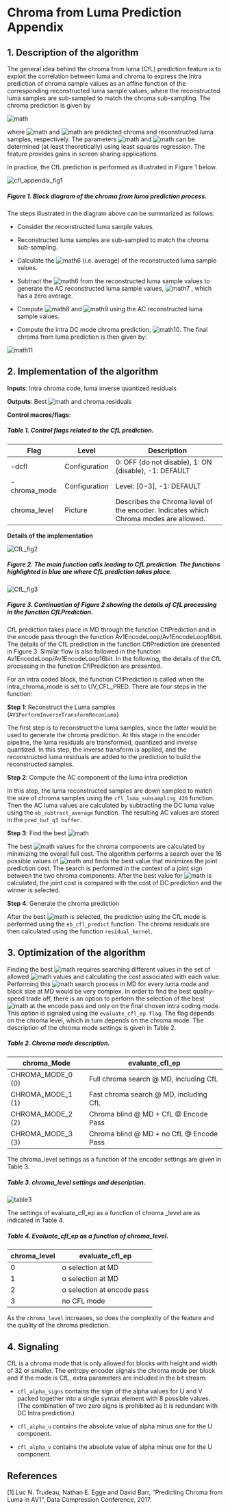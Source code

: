 # Chroma from Luma Prediction Appendix

## 1.  Description of the algorithm

The general idea behind the chroma from luma (CfL) prediction feature is to exploit the
correlation between luma and chroma to express the Intra prediction of
chroma sample values as an affine function of the corresponding
reconstructed luma sample values, where the reconstructed luma samples are
sub-sampled to match the chroma sub-sampling. The chroma prediction is
given by

![math](http://latex.codecogs.com/gif.latex?Chroma_{pred}=\alpha*Luma_{recon}+\beta)

where  ![math](http://latex.codecogs.com/gif.latex?Chroma_{pred}) and ![math](http://latex.codecogs.com/gif.latex?Luma_{recon}) are predicted chroma
and reconstructed luma samples, respectively. The parameters ![math](http://latex.codecogs.com/gif.latex?\alpha) and ![math](http://latex.codecogs.com/gif.latex?\beta) can be
determined (at least theoretically) using least squares regression. The feature provides gains in screen sharing
applications.

In practice, the CfL prediction is performed as illustrated in Figure 1 below.

![cfl_appendix_fig1](./img/cfl_appendix_fig1.png)

##### Figure 1. Block diagram of the chroma from luma prediction process.

The steps illustrated in the diagram above can be summarized as follows:

  - Consider the reconstructed luma sample values.

  - Reconstructed luma samples are sub-sampled to match the chroma
    sub-sampling.

  - Calculate the ![math6](./img/cfl_appendix_math6.png) (i.e. average) of the
    reconstructed luma sample values.

  - Subtract the ![math6](./img/cfl_appendix_math6.png) from the reconstructed luma
    sample values to generate the AC reconstructed luma sample values,
    ![math7](./img/cfl_appendix_math7.png) , which has a zero average.

  - Compute ![math8](./img/cfl_appendix_math8.png) and ![math9](./img/cfl_appendix_math9.png) using the
    AC reconstructed luma sample values.

  - Compute the intra DC mode chroma prediction, ![math10](./img/cfl_appendix_math10.png). The final chroma from
    luma prediction is then given by:

![math11](./img/cfl_appendix_math11.png)

## 2.  Implementation of the algorithm

**Inputs**: Intra chroma code, luma inverse quantized residuals

**Outputs**: Best ![math](http://latex.codecogs.com/gif.latex?\alpha) and chroma residuals

**Control macros/flags**:

##### Table 1. Control flags related to the CfL prediction.
| **Flag**          | **Level**     | **Description**                                                                      |
| ----------------- | ------------- | ------------------------------------------------------------------------------------ |
| -dcfl             | Configuration | 0: OFF (do not disable), 1: ON (disable), -1: DEFAULT
| -chroma\_mode     | Configuration | Level: [0-3], -1: DEFAULT
| chroma\_level     | Picture       | Describes the Chroma level of the encoder. Indicates which Chroma modes are allowed. |

**Details of the implementation**

![CfL_fig2](./img/CfL_fig2.png)

##### Figure 2. The main function calls leading to CfL prediction. The functions highlighted in blue are where CfL prediction takes place.


![CfL_fig3](./img/CfL_fig3.png)

##### Figure 3. Continuation of Figure 2 showing the details of CfL processing in the function CfLPrediction.


CfL prediction takes place in MD through the function CflPrediction and in the encode pass through the function Av1EncodeLoop/Av1EncodeLoop16bit.
The details of the CfL prediction in the function CflPrediction are presented in Figure 3.
Similar flow is also followed in the function Av1EncodeLoop/Av1EncodeLoop16bit.
In the following, the details of the CfL processing in the function CflPrediction are presented.

For an intra coded block, the function CflPrediction is called when the intra_chroma_mode is set to UV_CFL_PRED. There are four steps in the function:

**Step 1**: Reconstruct the Luma samples (```AV1PerformInverseTransformReconLuma```)

The first step is to reconstruct
the luma samples, since the latter would be used to generate the chroma prediction.
At this stage in the encoder pipeline, the luma residuals are transformed,
quantized and inverse quantized. In this step, the inverse transform is
applied, and the reconstructed luma residuals are
added to the prediction to build the reconstructed samples.

**Step 2**: Compute the AC component of the luma intra prediction

In this step, the luma reconstructed samples are down sampled to match
the size of chroma samples using the ``` cfl_luma_subsampling_420 ```
function. Then the AC luma values are calculated by subtracting the DC luma
value using the ```eb_subtract_average``` function. The resulting AC values are stored
in the ```pred_buf_q3 buffer```.

**Step 3**: Find the best ![math](http://latex.codecogs.com/gif.latex?\alpha)

The best ![math](http://latex.codecogs.com/gif.latex?\alpha) values for the chroma components are calculated by
minimizing the overall full cost. The algorithm performs a search over the 16 possible
values of ![math](http://latex.codecogs.com/gif.latex?\alpha) and finds the best value that minimizes the joint prediction cost.
The search is performed in the context of a joint sign between the two chroma components.
After the best value for ![math](http://latex.codecogs.com/gif.latex?\alpha) is calculated, the joint cost is compared with the cost of DC prediction and the winner is selected.


**Step 4**: Generate the chroma prediction

After the best ![math](http://latex.codecogs.com/gif.latex?\alpha) is selected, the prediction using the
CfL mode is performed using the ```eb_cfl_predict``` function. The chroma
residuals are then calculated using the function ```residual_kernel```.

## 3.  Optimization of the algorithm

Finding the best ![math](http://latex.codecogs.com/gif.latex?\alpha) requires searching different
values in the set of allowed ![math](http://latex.codecogs.com/gif.latex?\alpha) values and calculating the cost
associated with each value. Performing this ![math](http://latex.codecogs.com/gif.latex?\alpha) search
process in MD for every luma mode and block size
at MD would be very complex. In order to find the best quality-speed
trade off, there is an option to perform the selection of the best
![math](http://latex.codecogs.com/gif.latex?\alpha) at the encode pass and only on the final chosen intra coding mode.
This option is signaled using the ```evaluate_cfl_ep flag```. The flag depends on the chroma
level, which in turn depends on the chroma mode. The description of the chroma mode settings is given in Table 2.

##### Table 2. Chroma mode description.

| **chroma\_Mode** | **evaluate\_cfl\_ep**      |
| ----------------- | -------------------------- |
| CHROMA_MODE_0 (0)                 | Full chroma search @ MD, including CfL         |
| CHROMA_MODE_1 (1)                 | Fast chroma search @ MD, including CfL          |
| CHROMA_MODE_2 (2)                 | Chroma blind @ MD + CfL @ Encode Pass |
| CHROMA_MODE_3 (3)                 | Chroma blind @ MD + no CfL @ Encode Pass                |


The chroma_level settings as a function of the encoder settings are given in Table 3.

##### Table 3. chroma_level settings and description.

![table3](./img/cfl_appendix_table3.png)

The settings of evaluate_cfl_ep as a function of chroma _level are as indicated in Table 4.

##### Table 4. Evaluate\_cfl\_ep as a function of chroma\_level.

| **chroma\_level** | **evaluate\_cfl\_ep**      |
| ----------------- | -------------------------- |
| 0                 | α selection at MD          |
| 1                 | α selection at MD          |
| 2                 | α selection at encode pass |
| 3                 | no CFL mode                |

As the ```chroma_level``` increases, so does the complexity of the feature
and the quality of the chroma prediction.

## 4.  Signaling

CfL is a chroma mode that is only allowed for blocks with height
and width of 32 or smaller. The entropy encoder signals the chroma
mode per block and if the mode is CfL, extra parameters are included in
the bit stream:

  - ```cfl_alpha_signs``` contains the sign of the alpha values for U and
    V packed together into a single syntax element with 8 possible
    values. (The combination of two zero signs is prohibited as it is
    redundant with DC Intra prediction.)

  - ```cfl_alpha_u``` contains the absolute value of alpha minus one for
    the U component.

  - ```cfl_alpha_v``` contains the absolute value of alpha minus one for
    the U component.

## References

[1] Luc N. Trudeau, Nathan E. Egge and David Barr,
“Predicting Chroma from Luma in AV1”, Data Compression Conference, 2017.
